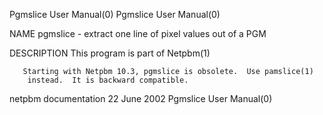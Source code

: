 Pgmslice User Manual(0)                                                                                                                                                               Pgmslice User Manual(0)



NAME
       pgmslice - extract one line of pixel values out of a PGM


DESCRIPTION
       This program is part of Netpbm(1)

       Starting with Netpbm 10.3, pgmslice is obsolete.  Use pamslice(1)
        instead.  It is backward compatible.



netpbm documentation                                                                             22 June 2002                                                                         Pgmslice User Manual(0)
